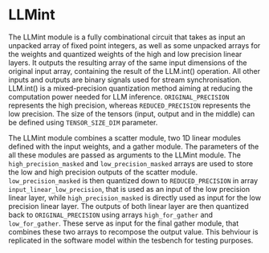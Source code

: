 # LLMint

The LLMint module is a fully combinational circuit that takes as input an unpacked array of fixed point integers, as well as some unpacked arrays for the weights and quantized weights of the high and low precision linear layers. It outputs the resulting array of the same input dimensions of the original input array, containing the result of the LLM.int() operation. All other inputs and outputs are binary signals used for stream synchronisation. LLM.int() is a mixed-precision quantization method aiming at reducing the computation power needed for LLM inference. `ORIGINAL_PRECISION` represents the high precision, whereas `REDUCED_PRECISION` represents the low precision. The size of the tensors (input, output and in the middle) can be defined using `TENSOR_SIZE_DIM` parameter.

The LLMint module combines a scatter module, two 1D linear modules defined with the input weights, and a gather module. The parameters of the all these modules are passed as arguments to the LLMint module. The `high_precision_masked` and `low_precision_masked` arrays are used to store the low and high precision outputs of the scatter module. `low_precision_masked` is then quantized down to `REDUCED_PRECISION` in array `input_linear_low_precision`, that is used as an input of the low precision linear layer, while `high_precision_masked` is directly used as input for the low precision linear layer. The outputs of both linear layer are then quantized back to `ORIGINAL_PRECISION` using arrays `high_for_gather` and `low_for_gather`. These serve as input for the final gather module, that combines these two arrays to recompose the output value. This behviour is replicated in the software model within the tesbench for testing purposes.


